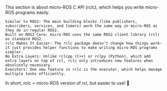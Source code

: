 This section is about micro-ROS C API (rclc), which helps you write micro-ROS programs easily.

    Similar to ROS2: The main building blocks (like publishers, subscribers, services, and timers) work the same way in micro-ROS as they do in regular ROS2.
    Built on ROS2 Core: micro-ROS uses the same ROS2 client library (rcl) as standard ROS2.
    rclc Makes It Easier: The rclc package doesn’t change how things work—it just provides helper functions to make writing micro-ROS programs simpler.
    No Extra Layers: Unlike rclcpp (C++) or rclpy (Python), which add extra layers on top of rcl, rclc only introduces new features when absolutely necessary.
    Executors: One new feature in rclc is the executor, which helps manage multiple tasks efficiently.

In short, rclc = micro-ROS version of rcl, but easier to use! 🚀
